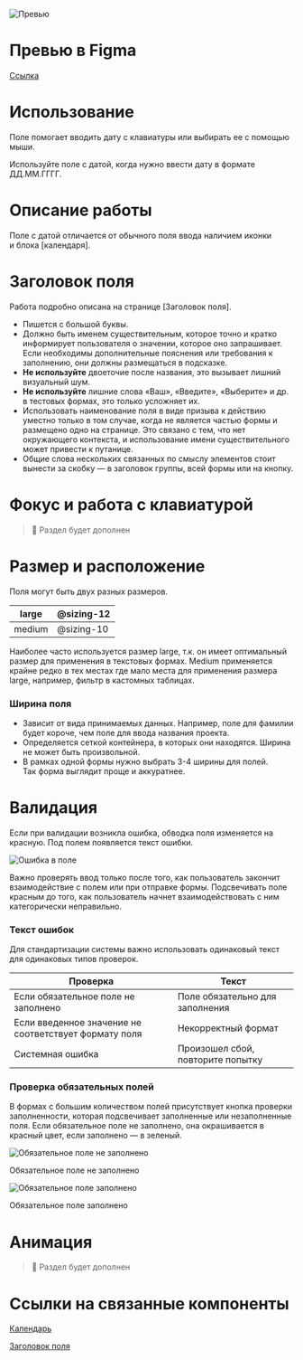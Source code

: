 ![Превью](assets/docs/elements/input-date-time/img/input-date-time.png)

# Превью в Figma

[Ссылка](https://www.figma.com/file/JRV5n4jR2VxeM59A3BZPZl/%F0%9F%A4%96-MYRTA-UI-Kit-%7C-%D0%9C%D0%A4%D0%93%D0%9F?type=design&node-id=17285%3A10443&mode=design&t=FcwD6LYEBkM4mPbk-1)

# Использование

Поле помогает вводить дату с клавиатуры или выбирать ее с помощью мыши.

Используйте поле с датой, когда нужно ввести дату в формате ДД.ММ.ГГГГ.

# Описание работы

Поле с датой отличается от обычного поля ввода наличием иконки и блока [календаря]<!--(link)-->.

# Заголовок поля

Работа подробно описана на странице [Заголовок поля]<!--(link)-->.

* Пишется с большой буквы.
* Должно быть именем существительным, которое точно и кратко информирует пользователя о значении, которое оно запрашивает. Если необходимы дополнительные пояснения или требования к заполнению, они должны размещаться в подсказке.
* **Не используйте** двоеточие после названия, это вызывает лишний визуальный шум.
* **Не используйте** лишние слова «Ваш», «Введите», «Выберите» и др. в тестовых формах, это только усложняет их.
* Использовать наименование поля в виде призыва к действию уместно только в том случае, когда не является частью формы и размещено одно на странице. Это связано с тем, что нет окружающего контекста, и использование имени существительного может привести к путанице.
* Общие слова несколь­ких свя­зан­ных по смыслу элементов стоит выне­сти за скобку — в заго­ло­вок группы, всей формы или на кнопку.

# Фокус и работа с клавиатурой

> 📢 Раздел будет дополнен

# Размер и расположение

Поля могут быть двух разных размеров. 

| large | @sizing-12 |
| --- | --- |
| medium | @sizing-10 |

Наиболее часто используется размер large, т.к. он имеет оптимальный размер для применения в текстовых формах. Medium применяется крайне редко в тех местах где мало места для применения размера large, например, фильтр в кастомных таблицах.

### Ширина поля

* Зависит от вида принимаемых данных. Например, поле для фамилии будет короче, чем поле для ввода названия проекта.
* Определяется сеткой контейнера, в которых они находятся. Ширина не может быть произвольной.
* В рамках одной формы нужно выбрать 3-4 ширины для полей. Так форма выглядит проще и аккуратнее.

# Валидация

Если при валидации возникла ошибка, обводка поля изменяется на красную. Под полем появляется текст ошибки.

![Ошибка в поле](assets/docs/elements/input-date-time/img/invalid.png)

Важно проверять ввод только после того, как пользователь закончит взаимодействие с полем или при отправке формы. Подсвечивать поле красным до того, как пользователь начнет взаимодействовать с ним категорически неправильно. 

### Текст ошибок

Для стандартизации системы важно использовать одинаковый текст для одинаковых типов проверок. 

| Проверка | Текст |
| --- | --- |
| Если обязательное поле не заполнено | Поле обязательно для заполнения |
| Если введенное значение не соответствует формату поля | Некорректный формат |
| Системная ошибка | Произошел сбой, повторите попытку |

### Проверка обязательных полей

В формах с большим количеством полей присутствует кнопка проверки заполненности, которая подсвечивает заполненные или незаполненные поля. Если обязательное поле не заполнено, она окрашивается в красный цвет, если заполнено — в зеленый. 

![Обязательное поле не заполнено](assets/docs/elements/input-date-time/img/not-filled.png)

Обязательное поле не заполнено

![Обязательное поле заполнено](assets/docs/elements/input-date-time/img/filled.png)

Обязательное поле заполнено

# Анимация

> 📢 Раздел будет дополнен

# Ссылки на связанные компоненты

[Календарь]() 

[Заголовок поля]()